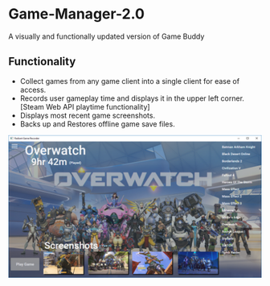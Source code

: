 # Game-Manager-2.0
A visually and functionally updated version of Game Buddy

## Functionality
- Collect games from any game client into a single client for ease of access.
- Records user gameplay time and displays it in the upper left corner. [Steam Web API playtime functionality]
- Displays most recent game screenshots. 
- Backs up and Restores offline game save files.

![Alt text](https://raw.githubusercontent.com/KJBurnett/Game-Manager-2.0/master/overwatch%20gamemanager.PNG "Video Game Manager 2.0")
